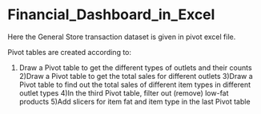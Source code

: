# Financial_Dashboard_in_Excel

Here the General Store transaction dataset is given in pivot excel file.

Pivot tables are created according to:
 
  1) Draw a Pivot table to get the different types of outlets and their counts
  2)Draw a Pivot table to get the total sales for different outlets
  3)Draw a Pivot table to find out the total sales of different item types in different outlet types
  4)In the third Pivot table, filter out (remove) low-fat products 
  5)Add slicers for item fat and item type in the last Pivot table
